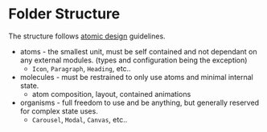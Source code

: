 # Folder Structure

The structure follows [atomic design](https://bradfrost.com/blog/post/atomic-web-design/)
guidelines.

- atoms - the smallest unit, must be self contained and not dependant on any external modules.
  (types and configuration being the exception)
  - `Icon`, `Paragraph`, `Heading`, etc..
- molecules - must be restrained to only use atoms and minimal internal state.
  - atom composition, layout, contained animations
- organisms - full freedom to use and be anything, but generally reserved for complex state uses.
  - `Carousel`, `Modal`, `Canvas`, etc..
